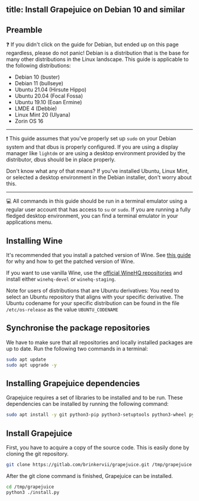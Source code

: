 title: Install Grapejuice on Debian 10 and similar
---
## Preamble

❓ If you didn't click on the guide for Debian, but ended up on this page regardless, please do not panic! Debian is a
distribution that is the base for many other distributions in the Linux landscape. This guide is applicable to the
following distributions:

- Debian 10 (buster)
- Debian 11 (bullseye)
- Ubuntu 21.04 (Hirsute Hippo)
- Ubuntu 20.04 (Focal Fossa)
- Ubuntu 19.10 (Eoan Ermine)
- LMDE 4 (Debbie)
- Linux Mint 20 (Ulyana)
- Zorin OS 16

---

❗ This guide assumes that you've properly set up `sudo` on your Debian system and that dbus is properly configured. If
you are using a display manager like `lightdm` or are using a desktop environment provided by the distributor, dbus
should be in place properly.

Don't know what any of that means? If you've installed Ubuntu, Linux Mint, or selected a desktop environment in the
Debian installer, don't worry about this.

---

💻 All commands in this guide should be run in a terminal emulator using a regular user account that has access to `su`
or `sudo`. If you are running a fully fledged desktop environment, you can find a terminal emulator in your applications
menu.

## Installing Wine

It's recommended that you install a patched version of Wine. See [this guide](../Guides/Installing-Wine)
for why and how to get the patched version of Wine.

If you want to use vanilla Wine, use the [official WineHQ repositories](https://wiki.winehq.org/Download)
and install either `winehq-devel` or `winehq-staging`.

Note for users of distributions that are Ubuntu derivatives: You need to select an Ubuntu repository that aligns with
your specific derivative. The Ubuntu codename for your specific distribution can be found in the file `/etc/os-release`
as the value `UBUNTU_CODENAME`

## Synchronise the package repositories

We have to make sure that all repositories and locally installed packages are up to date. Run the following two commands
in a terminal:

```sh
sudo apt update
sudo apt upgrade -y
```

## Installing Grapejuice dependencies

Grapejuice requires a set of libraries to be installed and to be run. These dependencies can be installed by running the
following command:

```sh
sudo apt install -y git python3-pip python3-setuptools python3-wheel python3-dev pkg-config libcairo2-dev gtk-update-icon-cache desktop-file-utils xdg-utils libgirepository1.0-dev gir1.2-gtk-3.0 gnutls-bin:i386
```

## Install Grapejuice

First, you have to acquire a copy of the source code. This is easily done by cloning the git repository.

```sh
git clone https://gitlab.com/brinkervii/grapejuice.git /tmp/grapejuice
```

After the git clone command is finished, Grapejuice can be installed.

```sh
cd /tmp/grapejuice
python3 ./install.py
```
